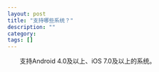 ```yaml
---
layout: post
title: "支持哪些系统？"
description: ""
category: 
tags: []
---
```

&#160; &#160; &#160; &#160;支持Android 4.0及以上、iOS 7.0及以上的系统。
